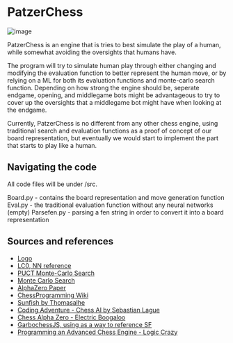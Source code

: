 # PatzerChess

![image](https://user-images.githubusercontent.com/73597280/131067264-f9df7262-f395-4422-800f-e229516ad1b5.png)

PatzerChess is an engine that is tries to best simulate the play of a human, while somewhat avoiding the oversights that humans have.

The program will try to simulate human play through either changing and modifying the evaluation function to better represent the human move, or by relying on a ML for both its evaluation functions and monte-carlo search function. Depending on how strong the engine should be, seperate endgame, opening, and middlegame bots might be advantageous to try to cover up the oversights that a middlegame bot might have when looking at the endgame.

Currently, PatzerChess is no different from any other chess engine, using traditional search and evaluation functions as a proof of concept of our board representation, but eventually we would start to implement the part that starts to play like a human. 

## Navigating the code

All code files will be under /src.

Board.py - contains the board representation and move generation function
Eval.py - the traditional evaluation function without any neural networks (empty)
Parsefen.py - parsing a fen string in order to convert it into a board representation

## Sources and references

- [Logo](https://www.frankerfacez.com/emoticon/471255-PeepoChess)
- [LC0, NN reference](https://lczero.org/)
- [PUCT Monte-Carlo Search](http://citeseerx.ist.psu.edu/viewdoc/download?doi=10.1.1.172.9450&rep=rep1&type=pdf)
- [Monte Carlo Search](https://hal.archives-ouvertes.fr/hal-00747575v4/document)
- [AlphaZero Paper](https://arxiv.org/pdf/1712.01815.pdf)
- [ChessProgramming Wiki](https://www.chessprogramming.org/Main_Page)
- [Sunfish by Thomasalhe](https://github.com/thomasahle/sunfish)
- [Coding Adventure - Chess AI by Sebastian Lague](https://www.youtube.com/watch?v=U4ogK0MIzqk&t=128s)
- [Chess Alpha Zero - Electric Boogaloo](https://github.com/Zeta36/chess-alpha-zero)
- [GarbochessJS, using as a way to reference SF](https://github.com/glinscott/Garbochess-JS)
- [Programming an Advanced Chess Engine - Logic Crazy](https://www.youtube.com/playlist?list=PLQV5mozTHmacMeRzJCW_8K3qw2miYqd0c)
